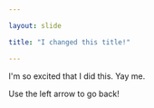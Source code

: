 ```yaml
---

layout: slide

title: "I changed this title!"

---
```


I'm so excited that I did this. Yay me.

Use the left arrow to go back!
